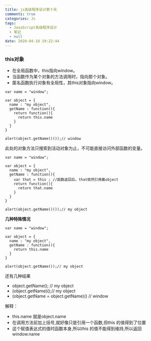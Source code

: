 ```yaml
---
title: js高级程序设计第十天
comments: true
categories: Js
tags:
  - JavaScript高级程序设计
  - 笔记
  - null
date: 2020-04-18 19:22:44
---
```

### this对象
* 在全局函数中，this指向window。
* 当函数作为某个对象的方法调用时，指向那个对象。
* 匿名函数执行对象有全局性，其this对象指向window。
```
var name = "window";

var object = {
  name : "my object",
  getName : function(){
    return function(){
      return this.name
    }
  }
}

alert(object.getName()());// window
```
此处的对象方法只搜索到活动对象为止，不可能直接访问外部函数的变量。
```
var name = "window";

var object = {
  name : "my object",
  getName : function(){
    var that = this ; //函数返回后，that依然引用着object
    return function(){
      return that.name
    }
  }
}

alert(object.getName()());// my object
```
**几种特殊情况**
```
var name = "window";

var object = {
  name : "my object",
  getName : function(){
    return this.name   
  }
}

alert(object.getName());// my object
```
还有几种结果
* object.getName(); // my object
* (object.getName)();// my object
* (object.getName = object.getName)() // window

解释：
* this.name 就是object.name
* 在调用方法前加上括号,就好像只是引用一个函数,但this 的值得到了位置
* 这个赋值表达式的值时函数本身,所以this 的值不能得到维持,所以返回window.name